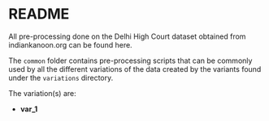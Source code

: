 # README

All pre-processing done on the Delhi High Court dataset obtained from
indiankanoon.org can be found here.

The `common` folder contains pre-processing scripts that can be commonly used
by all the different variations of the data created by the variants found under
the `variations` directory.

The variation(s) are:
- **var_1**
